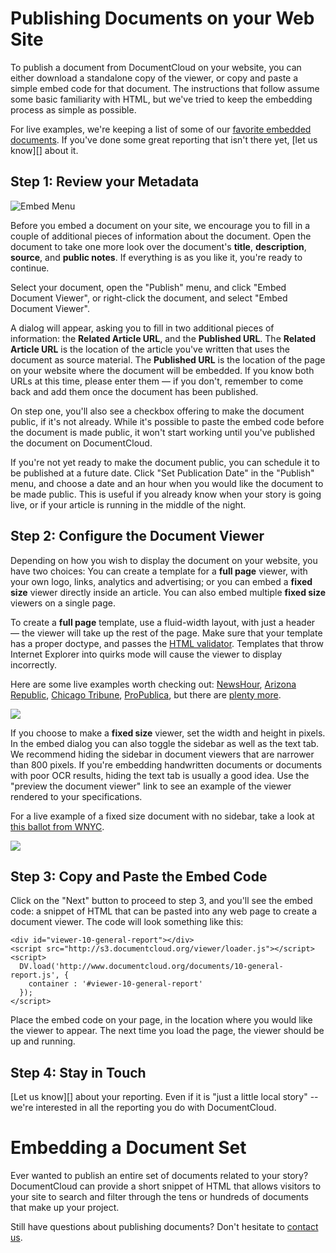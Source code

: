 # Publishing Documents on your Web Site

To publish a document from DocumentCloud on your website, you can either download a standalone copy of the viewer, or copy and paste a simple embed code for that document. The instructions that follow assume some basic familiarity with HTML, but we've tried to keep the embedding process as simple as possible.

For live examples, we're keeping a list of some of our [favorite embedded documents][].  If you've done some great reporting that isn't there yet, [let us know][] about it.

## Step 1: <span id="choose_size">Review your Metadata</span>

![Embed Menu][]

Before you embed a document on your site, we encourage you to fill in a couple of additional pieces of information about the document. Open the document to take one more look over the document's **title**, **description**, **source**, and **public notes**. If everything is as you like it, you're ready to continue.

Select your document, open the "Publish" menu, and click "Embed Document Viewer", or right-click the document, and select "Embed Document Viewer".

A dialog will appear, asking you to fill in two additional pieces of information: the **Related Article URL**, and the **Published URL**. The **Related Article URL** is the location of the article you've written that uses the document as source material. The **Published URL** is the location of the page on your website where the document will be embedded. If you know both URLs at this time, please enter them &mdash; if you don't, remember to come back and add them once the document has been published.

On step one, you'll also see a checkbox offering to make the document public, if it's not already. While it's possible to paste the embed code before the document is made public, it won't start working until you've published the document on DocumentCloud.

If you're not yet ready to make the document public, you can schedule it to be published at a future date. Click "Set Publication Date" in the "Publish" menu, and choose a date and an hour when you would like the document to be made public. This is useful if you already know when your story is going live, or if your article is running in the middle of the night.

## Step 2: <span id="template">Configure the Document Viewer</span>

Depending on how you wish to display the document on your website, you have two choices: You can create a template for a **full page** viewer, with your own logo, links, analytics and advertising; or you can embed a **fixed size** viewer directly inside an article. You can also embed multiple **fixed size** viewers on a single page.

To create a **full page** template, use a fluid-width layout, with just a header &mdash; the viewer will take up the rest of the page. Make sure that your template has a proper doctype, and passes the [HTML validator][]. Templates that throw Internet Explorer into quirks mode will cause the viewer to display incorrectly.

Here are some live examples worth checking out: [NewsHour][], [Arizona Republic][], [Chicago Tribune][], [ProPublica][], but there are [plenty more][].

<img src="/images/help/newshour.jpg" class="full_line" />

If you choose to make a **fixed size** viewer, set the width and height in pixels. In the embed dialog you can also toggle the sidebar as well as the text tab. We recommend hiding the sidebar in document viewers that are narrower than 800 pixels. If you're embedding handwritten documents or documents with poor OCR results, hiding the text tab is usually a good idea. Use the "preview the document viewer" link to see an example of the viewer rendered to your specifications. 

For a live example of a fixed size document with no sidebar, take a look at [this ballot from WNYC][].

<img src="/images/help/wnyc.jpg" class="full_line" />

## Step 3: <span id="embed">Copy and Paste the Embed Code</span>

Click on the "Next" button to proceed to step 3, and you'll see the embed code: a snippet of HTML that can be pasted into any web page to create a document viewer. The code will look something like this:

    <div id="viewer-10-general-report"></div>
    <script src="http://s3.documentcloud.org/viewer/loader.js"></script>
    <script>
      DV.load('http://www.documentcloud.org/documents/10-general-report.js', {
        container : '#viewer-10-general-report'
      });
    </script>

Place the embed code on your page, in the location where you would like the viewer to appear. The next time you load the page, the viewer should be up and running.
 
## Step 4: <span id="intouch">Stay in Touch</span>

[Let us know][] about your reporting. Even if it is "just a little local story" -- we're interested in all the reporting you do with DocumentCloud.

# Embedding a Document Set

Ever wanted to publish an entire set of documents related to your story? DocumentCloud can provide a short snippet of HTML that allows visitors to your site to search and filter through the tens or hundreds of documents that make up your project.

Still have questions about publishing documents? Don't hesitate to [contact us][].

[Embed Menu]: /images/help/embed_menu.png
[favorite embedded documents]: http://documentcloud.pbworks.com/Document-Dives
[terms and conditions]: /terms
[plenty more]: /featured
[HTML validator]: http://validator.w3.org/
[NewsHour]: http://www.pbs.org/newshour/rundown/stevens-testimony.html
[Arizona Republic]: http://www.azdatapages.com/sb1070.html
[Chicago Tribune]: http://media.apps.chicagotribune.com/docs/obama-subpoena.html
[ProPublica]: http://www.propublica.org/documents/item/magnetars-responses-to-our-questions
[this document from the Commercial Appeal]: http://www.commercialappeal.com/data/documents/bass-pro-lease/
[this ballot from WNYC]: http://beta.wnyc.org/articles/its-free-country/2010/sep/07/new-nyc-ballot-could-cause-confusion/
[contact us]: javascript:dc.ui.Dialog.contact()
